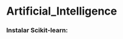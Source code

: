 # Artificial_Intelligence

### Instalar Scikit-learn:

[Instalar scikit-learn]: https://scikit-learn.org/stable/install.html
